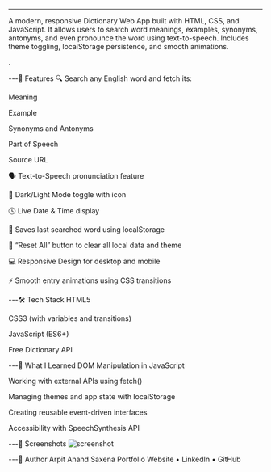---
A modern, responsive Dictionary Web App built with HTML, CSS, and JavaScript. It allows users to search word meanings, examples, synonyms, antonyms, and even pronounce the word using text-to-speech. Includes theme toggling, localStorage persistence, and smooth animations.

.

---🚀 Features
🔍 Search any English word and fetch its:

Meaning

Example

Synonyms and Antonyms

Part of Speech

Source URL

🗣️ Text-to-Speech pronunciation feature

🌙 Dark/Light Mode toggle with icon

🕓 Live Date & Time display

💾 Saves last searched word using localStorage

🔁 “Reset All” button to clear all local data and theme

💻 Responsive Design for desktop and mobile

⚡ Smooth entry animations using CSS transitions

---🛠️ Tech Stack
HTML5

CSS3 (with variables and transitions)

JavaScript (ES6+)

Free Dictionary API

---🧠 What I Learned
DOM Manipulation in JavaScript

Working with external APIs using fetch()

Managing themes and app state with localStorage

Creating reusable event-driven interfaces

Accessibility with SpeechSynthesis API



---📸 Screenshots
![screenshot](https://github.com/ArpitAnandSaxena/Dictionary-/tree/447ffb781cf37a852d0643791b784a6af3aa83fa/screenshot)


---🙌 Author
Arpit Anand Saxena
Portfolio Website • LinkedIn • GitHub

